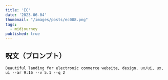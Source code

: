 ```yaml
---
title: 'EC'
date: '2023-06-04'
thumbnail: "/images/posts/ec008.png"
tags:
  - midjourney
published: true
---
```


## 呪文（プロンプト）
```
Beautiful landing for electronic commerce website, design, ux/ui, ux, ui --ar 9:16 --v 5.1 --q 2
```